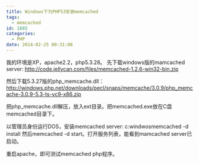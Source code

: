 ```yaml
---
title: Windows下为PHP53安装memcached
tags:
  - memcached
id: 1885
categories:
  - PHP
date: 2014-02-25 00:31:08
---
```


我的环境是XP，apache2.2，php5.3.28。
先下载windows版的mamcached server: http://code.jellycan.com/files/memcached-1.2.6-win32-bin.zip

然后下载5.3.27版的php_memcache.dll：http://windows.php.net/downloads/pecl/snaps/memcache/3.0.9/php_memcache-3.0.9-5.3-ts-vc9-x86.zip

把php_memcache.dll解压，放入ext目录。把memcached.exe放在C盘memcached目录下。

以管理员身份运行DOS，安装memcached server: c:windwosmemcached -d install 然后memcached -d start。打开服务列表，能看到mamcached server已启动。

重启apache，即可测试memcached php程序。